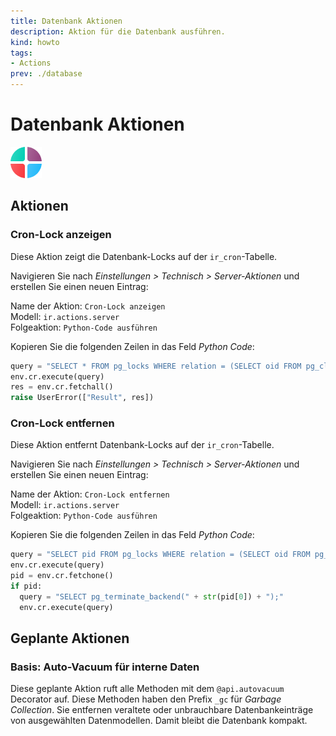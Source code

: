 ```yaml
---
title: Datenbank Aktionen
description: Aktion für die Datenbank ausführen.
kind: howto
tags:
- Actions
prev: ./database
---
```

# Datenbank Aktionen
![icons_odoo_apps](attachments/icons_odoo_apps.png)

## Aktionen

### Cron-Lock anzeigen

Diese Aktion zeigt die Datenbank-Locks auf der `ir_cron`-Tabelle.

Navigieren Sie nach *Einstellungen > Technisch > Server-Aktionen* und erstellen Sie einen neuen Eintrag:

Name der Aktion: `Cron-Lock anzeigen`\
Modell: `ir.actions.server`\
Folgeaktion: `Python-Code ausführen`

Kopieren Sie die folgenden Zeilen in das Feld *Python Code*:

```python
query = "SELECT * FROM pg_locks WHERE relation = (SELECT oid FROM pg_class WHERE relname = 'ir_cron');"
env.cr.execute(query)
res = env.cr.fetchall()
raise UserError(["Result", res])
```

### Cron-Lock entfernen

Diese Aktion entfernt Datenbank-Locks auf der `ir_cron`-Tabelle.

Navigieren Sie nach *Einstellungen > Technisch > Server-Aktionen* und erstellen Sie einen neuen Eintrag:

Name der Aktion: `Cron-Lock entfernen`\
Modell: `ir.actions.server`\
Folgeaktion: `Python-Code ausführen`

Kopieren Sie die folgenden Zeilen in das Feld *Python Code*:

```python
query = "SELECT pid FROM pg_locks WHERE relation = (SELECT oid FROM pg_class WHERE relname = 'ir_cron');"
env.cr.execute(query)            
pid = env.cr.fetchone()
if pid:
  query = "SELECT pg_terminate_backend(" + str(pid[0]) + ");"
  env.cr.execute(query)
```

## Geplante Aktionen

### Basis: Auto-Vacuum für interne Daten 

Diese geplante Aktion ruft alle Methoden mit dem `@api.autovacuum` Decorator auf. Diese Methoden haben den Prefix `_gc` für *Garbage Collection*. Sie entfernen veraltete oder unbrauchbare Datenbankeinträge von ausgewählten Datenmodellen. Damit bleibt die Datenbank kompakt.